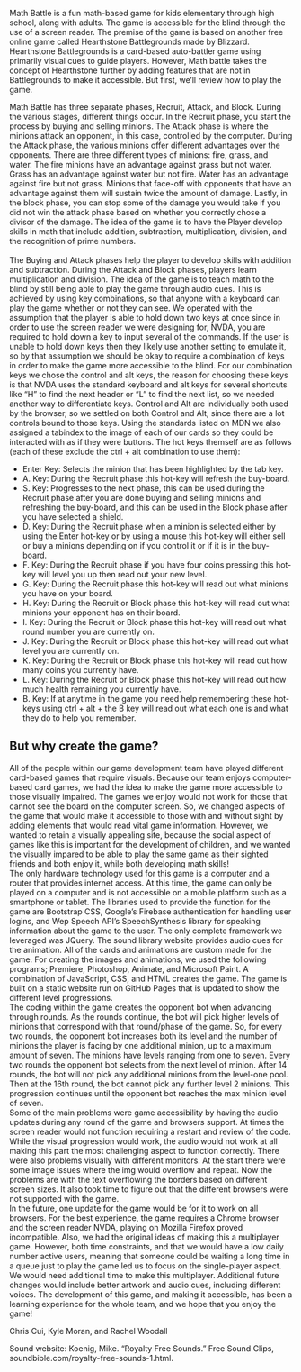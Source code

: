 Math Battle is a fun math-based game for kids elementary through high school, along with adults. The game is accessible for the blind through the use of a screen reader. The premise of the game is based on another free online game called Hearthstone Battlegrounds made by Blizzard. Hearthstone Battlegrounds is a card-based auto-battler game using primarily visual cues to guide players. However, Math battle takes the concept of Hearthstone further by adding features that are not in Battlegrounds to make it accessible. But first, we’ll review how to play the game. <br/>

Math Battle has three separate phases, Recruit, Attack, and Block. During the various stages, different things occur. In the Recruit phase, you start the process by buying and selling minions. The Attack phase is where the minions attack an opponent, in this case, controlled by the computer. During the Attack phase, the various minions offer different advantages over the opponents. There are three different types of minions: fire, grass, and water. The fire minions have an advantage against grass but not water. Grass has an advantage against water but not fire. Water has an advantage against fire but not grass. Minions that face-off with opponents that have an advantage against them will sustain twice the amount of damage. Lastly, in the block phase, you can stop some of the damage you would take if you did not win the attack phase based on whether you correctly chose a divisor of the damage. The idea of the game is to have the Player develop skills in math that include addition, subtraction, multiplication, division, and the recognition of prime numbers. <br />  
The Buying and Attack phases help the player to develop skills with addition and subtraction. During the Attack and Block phases, players learn multiplication and division. The idea of the game is to teach math to the blind by still being able to play the game through audio cues. This is achieved by using key combinations, so that anyone with a keyboard can play the game whether or not they can see. We operated with the assumption that the player is able to hold down two keys at once since in order to use the screen reader we were designing for, NVDA, you are required to hold down a key to input several of the commands. If the user is unable to hold down keys then they likely use another setting to emulate it, so by that assumption we should be okay to require a combination of keys in order to make the game more accessible to the blind. For our combination keys we chose the control and alt keys, the reason for choosing these keys is that NVDA uses the standard keyboard and alt keys for several shortcuts like “H” to find the next header or “L” to find the next list, so we needed another way to differentiate keys. Control and Alt are individually both used by the browser, so we settled on both Control and Alt, since there are a lot controls bound to those keys. Using the standards listed on MDN we also assigned a tabindex to the image of each of our cards so they could be interacted with as if they were buttons. The hot keys themself are as follows (each of these exclude the ctrl + alt combination to use them):

+ Enter Key: Selects the minion that has been highlighted by the tab key.
+ A. Key: During the Recruit phase this hot-key will refresh the buy-board.
+ S. Key: Progresses to the next phase, this can be used during the Recruit phase after you are done buying and selling minions and refreshing the buy-board, and this can be used in the Block phase after you have selected a shield.
+ D. Key: During the Recruit phase when a minion is selected either by using the Enter hot-key or by using a mouse this hot-key will either sell or buy a minions depending on if you control it or if it is in the buy-board.
+ F. Key: During the Recruit phase if you have four coins pressing this hot-key will level you up then read out your new level.
+ G. Key: During the Recruit phase this hot-key will read out what minions you have on your board.
+ H. Key: During the Recruit or Block phase this hot-key will read out what minions your opponent has on their board.
+ I. Key: During the Recruit or Block phase this hot-key will read out what round number you are currently on.
+ J. Key: During the Recruit or Block phase this hot-key will read out what level you are currently on.
+ K. Key: During the Recruit or Block phase this hot-key will read out how many coins you currently have.
+ L. Key: During the Recruit or Block phase this hot-key will read out how much health remaining you currently have.
+ B. Key: If at anytime in the game you need help remembering these hot-keys using ctrl + alt + the B key will read out what each one is and what they do to help you remember. <br/>

## But why create the game?

All of the people within our game development team have played different card-based games that require visuals. Because our team enjoys computer-based card games, we had the idea to make the game more accessible to those visually impaired. The games we enjoy would not work for those that cannot see the board on the computer screen. So, we changed aspects of the game that would make it accessible to those with and without sight by adding elements that would read vital game information. However, we wanted to retain a visually appealing site, because the social aspect of games like this is important for the development of children, and we wanted the visually impared to be able to play the same game as their sighted friends and both enjoy it, while both developing math skills! <br />
The only hardware technology used for this game is a computer and a router that provides internet access. At this time, the game can only be played on a computer and is not accessible on a mobile platform such as a smartphone or tablet. The libraries used to provide the function for the game are Bootstrap CSS, Google’s Firebase authentication for handling user logins, and Wep Speech API’s SpeechSynthesis library for speaking information about the game to the user. The only complete framework we leveraged was JQuery. The sound library website provides audio cues for the animation. All of the cards and animations are custom made for the game. For creating the images and animations, we used the following programs; Premiere, Photoshop, Animate, and Microsoft Paint. A combination of JavaScript, CSS, and HTML creates the game. The game is built on a static website run on GitHub Pages that is updated to show the different level progressions. <br />
The coding within the game creates the opponent bot when advancing through rounds. As the rounds continue, the bot will pick higher levels of minions that correspond with that round/phase of the game. So, for every two rounds, the opponent bot increases both its level and the number of minions the player is facing by one additional minion, up to a maximum amount of seven. The minions have levels ranging from one to seven. Every two rounds the opponent bot selects from the next level of minion. After 14 rounds, the bot will not pick any additional minions from the level-one pool. Then at the 16th round, the bot cannot pick any further level 2 minions. This progression continues until the opponent bot reaches the max minion level of seven. <br />
Some of the main problems were game accessibility by having the audio updates during any round of the game and browsers support. At times the screen reader would not function requiring a restart and review of the code. While the visual progression would work, the audio would not work at all making this part the most challenging aspect to function correctly. There were also problems visually with different monitors. At the start there were some image issues where the img would overflow and repeat. Now the problems are with the text overflowing the borders based on different screen sizes. It also took time to figure out that the different browsers were not supported with the game. <br />
In the future, one update for the game would be for it to work on all browsers. For the best experience, the game requires a Chrome browser and the screen reader NVDA, playing on Mozilla Firefox proved incompatible. Also, we had the original ideas of making this a multiplayer game. However, both time constraints, and that we would have a low daily number active users, meaning that someone could be waiting a long time in a queue just to play the game led us to focus on the single-player aspect. We would need additional time to make this multiplayer. Additional future changes would include better artwork and audio cues, including different voices. The development of this game, and making it accessible, has been a learning experience for the whole team, and we hope that you enjoy the game! <br />

Chris Cui, Kyle Moran, and Rachel Woodall <br/>

Sound website: 
Koenig, Mike. “Royalty Free Sounds.” Free Sound Clips, soundbible.com/royalty-free-sounds-1.html.
